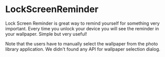 LockScreenReminder
==================

Lock Screen Reminder is great way to remind yourself for something very important. Every time you unlock your device you will see the reminder in your wallpaper. Simple but very useful!

Note that the users have to manually select the wallpaper from the photo library application. We didn't found any API for wallpaper selection dialog. 
